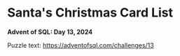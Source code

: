 # Santa's Christmas Card List

**Advent of SQL: Day 13, 2024**

Puzzle text: <https://adventofsql.com/challenges/13>
